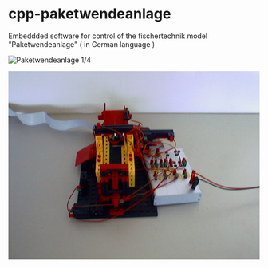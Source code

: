 cpp-paketwendeanlage
====================

Embeddded software for control of the fischertechnik model "Paketwendeanlage" ( in German language )

![Paketwendeanlage 1/4](h/doc/images/paketwender01.jpg?raw=true "Paketwendeanlage 1/4")

![Paketwendeanlage 2/4](/doc/images/paketwender02.jpg? "Paketwendeanlage 2/4")

